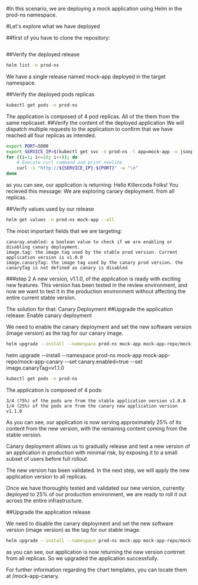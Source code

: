 #In this scenario, we are deploying a mock application using Helm in the prod-ns namespace.

#Let's explore what we have deployed

##first of you have to clone the repository:
```bash
```
##Verify the deployed release
```bash
helm list -n prod-ns
```
We have a single release named mock-app deployed in the target namespace.

##Verify the deployed pods replicas
```bash
kubectl get pods -n prod-ns
```

The application is composed of 4 pod replicas. All of the them from the same replicaset.
##Verify the content of the deployed application
We will dispatch multiple requests to the application to confirm that we have reached all four replicas as intended.
```bash
export PORT=5000
export SERVICE_IP=$(kubectl get svc -n prod-ns -l app=mock-app -o jsonpath='{.items[0].spec.clusterIP}')
for ((i=1; i<=20; i++)); do
    # Execute curl command and print newline
    curl -s "http://${SERVICE_IP}:${PORT}" -w "\n"
done
```

as you can see, our application is returning: Hello Killercoda Folks! You recieved this message: We are exploring canary deployment. from all replicas.

##Verify values used by our release

```bash
helm get values -n prod-ns mock-app --all
```

 The most important fields that we are targeting:

    canaray.enabled: a boolean value to check if we are enabling or disabling canary deployment.
    image.tag: the image tag used by the stable prod version. Current application version is v1.0.0
    image.canaryTag: the image tag used by the canary prod version. the canaryTag is not defined as canary is disabled

###step 2
A new version, v1.1.0, of the application is ready with exciting new features. This version has been tested in the review environment, and now we want to test it in the production environment without affecting the entire current stable version.

The solution for that: Canary Deployment
##Upgrade the application release: Enable canary deployment

We need to enable the canary deployment and set the new software version (image version) as the tag for our canary image. 
```bash
helm upgrade --install --namespace prod-ns mock-app mock-app-repo/mock-app-canary --set canary.enabled=true --set image.canaryTag=v1.1.0
```

helm upgrade --install --namespace prod-ns mock-app mock-app-repo/mock-app-canary --set canary.enabled=true --set image.canaryTag=v1.1.0
```bash
kubectl get pods -n prod-ns
```

The application is composed of 4 pods:

    3/4 (75%) of the pods are from the stable application version v1.0.0
    1/4 (25%) of the pods are from the canary new application version v1.1.0

 As you can see, our application is now serving approximately 25% of its content from the new version, with the remaining content coming from the stable version.

Canary deployment allows us to gradually release and test a new version of an application in production with minimal risk, by exposing it to a small subset of users before full rollout.

The new version has been validated. In the next step, we will apply the new application version to all replicas.

Once we have thoroughly tested and validated our new version, currently deployed to 25% of our production environment, we are ready to roll it out across the entire infrastructure.

##Upgrade the application release

We need to disable the canary deployment and set the new software version (image version) as the tag for our stable image.

```bash
helm upgrade --install --namespace prod-ns mock-app mock-app-repo/mock-app-canary --set canary.enabled=false --set image.tag=v1.1.0
```

 as you can see, our application is now returning the new version contrnet from all replicas. So we upgraded the application successfully.

For further information regarding the chart templates, you can locate them at /mock-app-canary.



